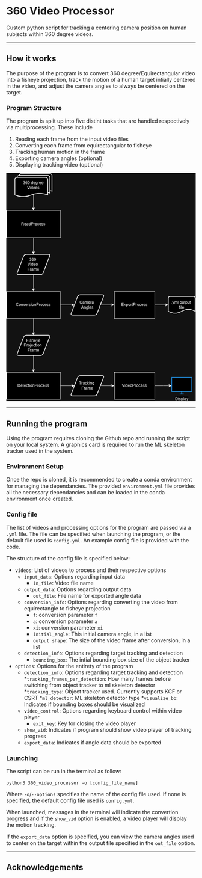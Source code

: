 # 360 Video Processor
Custom python script for tracking a centering camera position on human subjects within 360 degree videos.

---------

## How it works

The purpose of the program is to convert 360 degree/Equirectangular video into a fisheye projection, track the motion of a human target intially centered in the video, and adjust the camera angles to always be centered on the target.

### Program Structure

The program is split up into five distint tasks that are handled respectively via multiprocessing. These include
1. Reading each frame from the input video files
2. Converting each frame from equirectangular to fisheye
3. Tracking human motion in the frame
4. Exporting camera angles (optional)
5. Displaying tracking video (optional)

![Program process structure](./res/ProgramFlow.png)

---------

## Running the program

Using the program requires cloning the Github repo and running the script on your local system. A graphics card is required to run the ML skeleton tracker used in the system.

### Environment Setup

Once the repo is cloned, it is recommended to create a conda environment for managing the dependancies. The provided `environment.yml` file provides all the necessary dependancies and can be loaded in the conda environment once created.

### Config file

The list of videos and processing options for the program are passed via a `.yml` file. The file can be specified when launching the program, or the default file used is `config.yml`. An example config file is provided with the code.

The structure of the config file is specified below:

* `videos`: List of videos to process and their respective options
    * `input_data`: Options regarding input data
        * `in_file`: Video file name
    * `output_data`: Options regarding output data
        * `out_file`: File name for exported angle data
    * `conversion_info`:  Options regarding converting the video from equirectangle to fisheye projection
        * `f`: conversion parameter `f`
        * `a`: conversion parameter `a`
        * `xi`: conversion parameter `xi`
        * `initial_angle`: This initial camera angle, in a list
        * `output shape`: The size of the video frame after conversion, in a list
    * `detection_info`: Options regarding target tracking and detection
        * `bounding_box`: The intial bounding box size of the object tracker
* `options`: Options for the entirety of the program
    * `detection_info`: Options regarding target tracking and detection
        *`tracking_frames_per_detection`: How many frames before switching from object tracker to ml skeleton detector
        *`tracking_type`: Object tracker used. Currently supports KCF or CSRT
        *`ml_detector`: ML skeleton detector type
        *`visualize_bb`: Indicates if bounding boxes should be visualized
    * `video_control`: Options regarding keyboard control within video player
        * `exit_key`: Key for closing the video player
    * `show_vid`: Indicates if program should show video player of tracking progress
    * `export_data`: Indicates if angle data should be exported

### Launching

The script can be run in the terminal as follow:

```
python3 360_video_processor -o [config_file_name]
```

Where `-o`/`--options` specifies the name of the config file used. If none is specified, the default config file used is `config.yml`.

When launched, messages in the terminal will indicate the convertion progress and if the `show_vid` option is enabled, a video player will display the motion tracking.

If the `export_data` option is specified, you can view the camera angles used to center on the target within the output file specified in the `out_file` option.

---------

## Acknowledgements